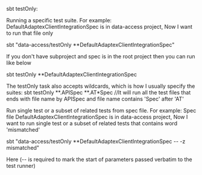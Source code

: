 sbt testOnly:

Running a specific test suite. For example: DefaultAdaptexClientIntegrationSpec is in data-access project, Now I want to run that file only

sbt "data-access/testOnly **DefaultAdaptexClientIntegrationSpec"

If you don't have subproject and spec is in the root project then you can run like below

sbt testOnly **DefaultAdaptexClientIntegrationSpec

The testOnly task also accepts wildcards, which is how I usually specify the suites:
sbt testOnly **.APISpec **.AT*Spec //It will run all the test files that ends with file name by APISpec and file name contains 'Spec' after 'AT'


Run single test or a subset of related tests from spec file. For example: Spec file DefaultAdaptexClientIntegrationSpec is in data-access project, Now I want to run single test or a subset of related tests that contains word 'mismatched' 

sbt "data-access/testOnly **DefaultAdaptexClientIntegrationSpec -- -z mismatched"

Here (-- is required to mark the start of parameters passed verbatim to the test runner)
